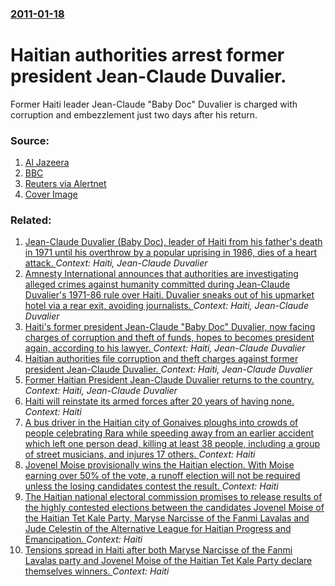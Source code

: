### [2011-01-18](/news/2011/01/18/index.md)

# Haitian authorities arrest former president Jean-Claude Duvalier. 

Former Haiti leader Jean-Claude &quot;Baby Doc&quot; Duvalier is charged with corruption and embezzlement just two days after his return.


### Source:

1. [Al Jazeera](http://english.aljazeera.net/news/americas/2011/01/2011118161223307617.html)
2. [BBC](http://www.bbc.co.uk/news/world-12219608)
3. [Reuters via Alertnet](http://www.trust.org/alertnet/news/update-4-haitian-authorities-detain-baby-doc-duvalier)
3. [Cover Image](http://ichef.bbci.co.uk/news/1024/media/images/44536000/jpg/_44536487_breaking_splash_466x260.jpg)

### Related:

1. [Jean-Claude Duvalier (Baby Doc), leader of Haiti from his father's death in 1971 until his overthrow by a popular uprising in 1986, dies of a heart attack. ](/news/2014/10/4/jean-claude-duvalier-baby-doc-leader-of-haiti-from-his-father-s-death-in-1971-until-his-overthrow-by-a-popular-uprising-in-1986-dies-of.md) _Context: Haiti, Jean-Claude Duvalier_
2. [Amnesty International announces that authorities are investigating alleged crimes against humanity committed during Jean-Claude Duvalier's 1971-86 rule over Haiti. Duvalier sneaks out of his upmarket hotel via a rear exit, avoiding journalists. ](/news/2011/01/21/amnesty-international-announces-that-authorities-are-investigating-alleged-crimes-against-humanity-committed-during-jean-claude-duvalier-s-1.md) _Context: Haiti, Jean-Claude Duvalier_
3. [Haiti's former president Jean-Claude "Baby Doc" Duvalier, now facing charges of corruption and theft of funds, hopes to becomes president again, according to his lawyer. ](/news/2011/01/20/haiti-s-former-president-jean-claude-baby-doc-duvalier-now-facing-charges-of-corruption-and-theft-of-funds-hopes-to-becomes-president-ag.md) _Context: Haiti, Jean-Claude Duvalier_
4. [Haitian authorities file corruption and theft charges against former president Jean-Claude Duvalier. ](/news/2011/01/19/haitian-authorities-file-corruption-and-theft-charges-against-former-president-jean-claude-duvalier.md) _Context: Haiti, Jean-Claude Duvalier_
5. [Former Haitian President Jean-Claude Duvalier returns to the country. ](/news/2011/01/16/former-haitian-president-jean-claude-duvalier-returns-to-the-country.md) _Context: Haiti, Jean-Claude Duvalier_
6. [Haiti will reinstate its armed forces after 20 years of having none. ](/news/2017/07/11/haiti-will-reinstate-its-armed-forces-after-20-years-of-having-none.md) _Context: Haiti_
7. [A bus driver in the Haitian city of Gonaives ploughs into crowds of people celebrating Rara while speeding away from an earlier accident which left one person dead, killing at least 38 people, including a group of street musicians, and injures 17 others. ](/news/2017/03/12/a-bus-driver-in-the-haitian-city-of-gonaa-ves-ploughs-into-crowds-of-people-celebrating-rara-while-speeding-away-from-an-earlier-accident-wh.md) _Context: Haiti_
8. [Jovenel Moise provisionally wins the Haitian election. With Moise earning over 50% of the vote, a runoff election will not be required unless the losing candidates contest the result. ](/news/2016/11/29/jovenel-moa-se-provisionally-wins-the-haitian-election-with-moa-se-earning-over-50-of-the-vote-a-runoff-election-will-not-be-required-unl.md) _Context: Haiti_
9. [The Haitian national electoral commission promises to release results of the highly contested elections between the candidates Jovenel Moise of the Haitian Tet Kale Party, Maryse Narcisse of the Fanmi Lavalas and Jude Celestin of the Alternative League for Haitian Progress and Emancipation. ](/news/2016/11/28/the-haitian-national-electoral-commission-promises-to-release-results-of-the-highly-contested-elections-between-the-candidates-jovenel-moise.md) _Context: Haiti_
10. [Tensions spread in Haiti after both Maryse Narcisse of the Fanmi Lavalas party and Jovenel Moise of the Haitian Tet Kale Party declare themselves winners. ](/news/2016/11/24/tensions-spread-in-haiti-after-both-maryse-narcisse-of-the-fanmi-lavalas-party-and-jovenel-moise-of-the-haitian-ta-t-kale-party-declare-them.md) _Context: Haiti_
